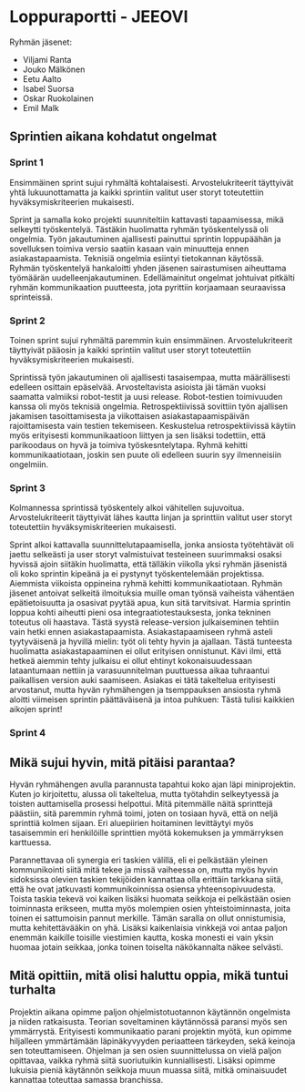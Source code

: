 # Loppuraportti - JEEOVI

Ryhmän jäsenet:
- Viljami Ranta
- Jouko Mälkönen
- Eetu Aalto
- Isabel Suorsa
- Oskar Ruokolainen
- Emil Malk

## Sprintien aikana kohdatut ongelmat

### Sprint 1

Ensimmäinen sprint sujui ryhmältä kohtalaisesti. Arvostelukriteerit täyttyivät yhtä lukuunottamatta ja kaikki sprintiin valitut user storyt toteutettiin hyväksymiskriteerien mukaisesti.

Sprint ja samalla koko projekti suunniteltiin kattavasti tapaamisessa, mikä selkeytti työskentelyä. Tästäkin huolimatta ryhmän työskentelyssä oli ongelmia. Työn jakautuminen ajallisesti painuttui sprintin loppupäähän ja sovelluksen toimiva versio saatiin kasaan vain minuutteja ennen asiakastapaamista. Teknisiä ongelmia esiintyi tietokannan käytössä. Ryhmän työskentelyä hankaloitti yhden jäsenen sairastumisen aiheuttama työmäärän uudelleenjakautuminen. Edellämainitut ongelmat johtuivat pitkälti ryhmän kommunikaation puutteesta, jota pyrittiin korjaamaan seuraavissa sprinteissä.

### Sprint 2

Toinen sprint sujui ryhmältä paremmin kuin ensimmäinen. Arvostelukriteerit täyttyivät pääosin ja kaikki sprintiin valitut user storyt toteutettiin hyväksymiskriteerien mukaisesti.

Sprintissä työn jakautuminen oli ajallisesti tasaisempaa, mutta määrällisesti edelleen osittain epäselvää. Arvosteltavista asioista jäi tämän vuoksi saamatta valmiiksi robot-testit ja uusi release. Robot-testien toimivuuden kanssa oli myös teknisiä ongelmia. Retrospektiivissä sovittiin työn ajallisen jakamisen tasoittamisesta ja viikottaisen asiakastapaamispäivän rajoittamisesta vain testien tekemiseen. Keskustelua retrospektiivissä käytiin myös erityisesti kommunikaatioon liittyen ja sen lisäksi todettiin, että parikoodaus on hyvä ja toimiva työskesntelytapa.
Ryhmä kehitti kommunikaatiotaan, joskin sen puute oli edelleen suurin syy ilmenneisiin ongelmiin.

### Sprint 3

Kolmannessa sprintissä työskentely alkoi vähitellen sujuvoitua. Arvostelukriteerit täyttyivät lähes kautta linjan ja sprinttiin valitut user storyt toteutettiin hyväksymiskriteerien mukaisesti.

Sprint alkoi kattavalla suunnittelutapaamisella, jonka ansiosta työtehtävät oli jaettu selkeästi ja user storyt valmistuivat testeineen suurimmaksi osaksi hyvissä ajoin siitäkin huolimatta, että tälläkin viikolla yksi ryhmän jäsenistä oli koko sprintin kipeänä ja ei pystynyt työskentelemään projektissa. Aiemmista viikoista oppineina ryhmä kehitti kommunikaatiotaan. Ryhmän jäsenet antoivat selkeitä ilmoituksia muille oman työnsä vaiheista vähentäen epätietoisuutta ja osasivat pyytää apua, kun sitä tarvitsivat. Harmia sprintin loppua kohti aiheutti pieni osa integraatiotestauksesta, jonka tekninen toteutus oli haastava. Tästä syystä release-version julkaiseminen tehtiin vain hetki ennen asiakastapaamista. Asiakastapaamiseen ryhmä asteli tyytyväisenä ja hyvillä mielin: työt oli tehty hyvin ja ajallaan. Tästä tunteesta huolimatta asiakastapaaminen ei ollut erityisen onnistunut. Kävi ilmi, että hetkeä aiemmin tehty julkaisu ei ollut ehtinyt kokonaisuudessaan lataantumaan nettiin ja varasuunnitelman puuttuessa aikaa tuhraantui paikallisen version auki saamiseen. Asiakas ei tätä takeltelua erityisesti arvostanut, mutta hyvän ryhmähengen ja tsemppauksen ansiosta ryhmä aloitti viimeisen sprintin päättäväisenä ja intoa puhkuen: Tästä tulisi kaikkien aikojen sprint!   

### Sprint 4


## Mikä sujui hyvin, mitä pitäisi parantaa?

Hyvän ryhmähengen avulla parannusta tapahtui koko ajan läpi miniprojektin. Kuten jo kirjoitettu, alussa oli takeltelua, mutta työtahdin selkeytyessä ja toisten auttamisella prosessi helpottui. Mitä pitemmälle näitä sprinttejä päästiin, sitä paremmin ryhmä toimi, joten on tosiaan hyvä, että on neljä sprinttiä kolmen sijaan. Eri aluepiirien hoitaminen levittäytyi myös tasaisemmin eri henkilöille sprinttien myötä kokemuksen ja ymmärryksen karttuessa.

Parannettavaa oli synergia eri taskien välillä, eli ei pelkästään yleinen kommunikointi siitä mitä tekee ja missä vaiheessa on, mutta myös hyvin sidoksissa olevien taskien tekijöiden kannattaa olla erittäin tarkkana siitä, että he ovat jatkuvasti kommunikoinnissa osiensa yhteensopivuudesta. Toista taskia tekevä voi kaiken lisäksi huomata seikkoja ei pelkästään osien toiminnasta erikseen, mutta myös molempien osien yhteistoiminnasta, joita toinen ei sattumoisin pannut merkille. Tämän saralla on ollut onnistumisia, mutta kehitettävääkin on yhä. Lisäksi kaikenlaisia vinkkejä voi antaa paljon enemmän kaikille toisille viestimien kautta, koska monesti ei vain yksin huomaa jotain seikkaa, jonka toinen toiselta näkökannalta näkee selvästi.

## Mitä opittiin, mitä olisi haluttu oppia, mikä tuntui turhalta

Projektin aikana opimme paljon ohjelmistotuotannon käytännön ongelmista ja niiden ratkaisusta. Teorian soveltaminen käytännössä paransi myös sen ymmärrystä. Erityisesti kommunikaatio parani projektin myötä, kun opimme hiljalleen ymmärtämään läpinäkyvyyden periaatteen tärkeyden, sekä keinoja sen toteuttamiseen. Ohjelman ja sen osien suunnittelussa on vielä paljon opittavaa, vaikka ryhmä siitä suoriutuikin kunniallisesti. Lisäksi opimme lukuisia pieniä käytännön seikkoja muun muassa siitä, mitkä ominaisuudet kannattaa toteuttaa samassa branchissa.
